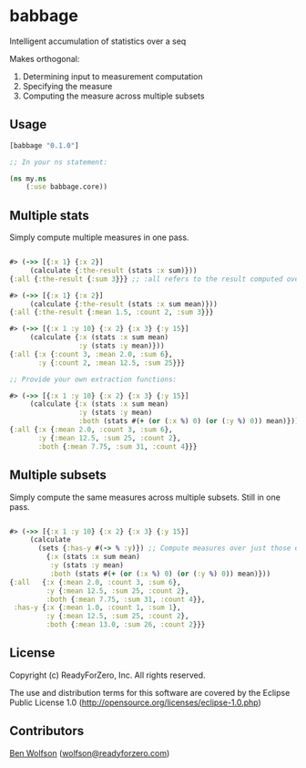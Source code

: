 babbage
=======

Intelligent accumulation of statistics over a seq

Makes orthogonal:
1) Determining input to measurement computation
2) Specifying the measure
3) Computing the measure across multiple subsets

## Usage

```clojure
[babbage "0.1.0"]

;; In your ns statement:

(ns my.ns 
    (:use babbage.core))
```

## Multiple stats

Simply compute multiple measures in one pass.

```clojure

#> (->> [{:x 1} {:x 2}] 
     (calculate {:the-result (stats :x sum)}))
{:all {:the-result {:sum 3}}} ;; :all refers to the result computed over all elements, not a subset.

#> (->> [{:x 1} {:x 2}] 
     (calculate {:the-result (stats :x sum mean)}))
{:all {:the-result {:mean 1.5, :count 2, :sum 3}}}

#> (->> [{:x 1 :y 10} {:x 2} {:x 3} {:y 15}]
     (calculate {:x (stats :x sum mean) 
                 :y (stats :y mean)}))
{:all {:x {:count 3, :mean 2.0, :sum 6},
       :y {:count 2, :mean 12.5, :sum 25}}}

;; Provide your own extraction functions:

#> (->> [{:x 1 :y 10} {:x 2} {:x 3} {:y 15}] 
     (calculate {:x (stats :x sum mean) 
                 :y (stats :y mean) 
                 :both (stats #(+ (or (:x %) 0) (or (:y %) 0)) mean)}))
{:all {:x {:mean 2.0, :count 3, :sum 6}, 
       :y {:mean 12.5, :sum 25, :count 2}, 
       :both {:mean 7.75, :sum 31, :count 4}}}
```

## Multiple subsets

Simply compute the same measures across multiple subsets. Still in one pass.

```clojure

#> (->> [{:x 1 :y 10} {:x 2} {:x 3} {:y 15}] 
     (calculate 
       (sets {:has-y #(-> % :y)}) ;; Compute measures over just those elements that have y (in addition to all elements).
         {:x (stats :x sum mean) 
          :y (stats :y mean) 
          :both (stats #(+ (or (:x %) 0) (or (:y %) 0)) mean)}))
{:all   {:x {:mean 2.0, :count 3, :sum 6}, 
         :y {:mean 12.5, :sum 25, :count 2}, 
         :both {:mean 7.75, :sum 31, :count 4}}, 
 :has-y {:x {:mean 1.0, :count 1, :sum 1}, 
         :y {:mean 12.5, :sum 25, :count 2}, 
         :both {:mean 13.0, :sum 26, :count 2}}}

```

## License

Copyright (c) ReadyForZero, Inc. All rights reserved.

The use and distribution terms for this software are covered by the Eclipse Public License 1.0 (http://opensource.org/licenses/eclipse-1.0.php)

## Contributors

[Ben Wolfson](http://github.com/bwo) (wolfson@readyforzero.com)